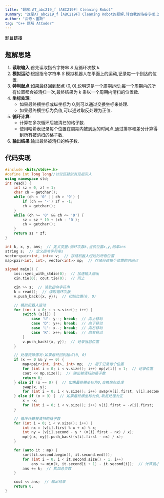 ```yaml
---
title: "题解:AT_abc219_f [ABC219F] Cleaning Robot"
summary: "这是AT_abc219_f [ABC219F] Cleaning Robot的题解,转自我的洛谷专栏,这是原题链接: https://www.luogu.com.cn/problem/solution/AT_abc219_f 这是原帖连接:https://www.luogu.com.cn/article/zfcekavw"
author: "曲奇丶宙斯"
tag: "C++ 题解 AtCoder"
---
```


[题目链接](https://www.luogu.com.cn/problem/solution/AT_abc219_f)
## 题解思路
1. **读取输入**:首先读取指令字符串 $S$ 及循环次数 $k$.
2. **模拟运动**:根据指令字符串 $S$ 模拟机器人在平面上的运动,记录每一个到达的位置.
3. **特判起点**:如果最终回到起点 $(0, 0)$,说明这是一个周期运动,每一个周期内的所有位置都会被清扫一次,最终结果为 $k$ 乘以一个周期内清扫的位置数.
4. **坐标处理**:
    - 如果最终横坐标或纵坐标为 $0$,则可以通过交换坐标来处理.
    - 如果最终横坐标为负值,可以通过取反处理为正值.
5. **循环计算**:
    - 计算在多次循环后被清扫的格子数.
    - 使用哈希表记录每个位置在周期内被到达的时间点,通过排序和差分计算得到所有被清扫的格子数.
6. **输出结果**:输出最终被清扫的格子数.

## 代码实现

```cpp
#include <bits/stdc++.h>
#define int long long//讨论区疑似有见祖宗人
using namespace std;
int read() {
    int sz = 0, zf = 1;
    char ch = getchar();
    while (ch < '0' || ch > '9') {
        if (ch == '-') zf = -1;
        ch = getchar();
    }
    while (ch >= '0' && ch <= '9') {
        sz = sz * 10 + (ch - '0');
        ch = getchar();
    }
    return sz * zf;
}

int k, x, y, ans;  // 定义变量:循环次数k,当前位置x,y,结果ans
string s;  // 定义指令字符串s
vector<pair<int, int>> v;  // 存储机器人经过的所有位置
map<pair<int, int>, vector<int>> mp;  // 存储经过每个位置的时间点

signed main() {
    ios::sync_with_stdio(0);  // 加速输入输出
    cin.tie(0); cout.tie(0);  // 同上

    cin >> s;  // 读取指令字符串
    k = read();  // 读取循环次数
    v.push_back({x, y});  // 初始位置(0, 0)

    // 模拟机器人运动
    for (int i = 0; i < s.size(); i++) {
        switch (s[i]) {
            case 'U': y--; break;  // 向上移动
            case 'D': y++; break;  // 向下移动
            case 'L': x--; break;  // 向左移动
            case 'R': x++; break;  // 向右移动
        }
        v.push_back({x, y});  // 记录当前位置
    }

    // 处理特殊情况:如果最终回到起点(0, 0)
    if (x == 0 && y == 0) {
        map<pair<int, int>, int> mp;  // 用于记录每个位置
        for (int i = 0; i < v.size(); i++) mp[v[i]] = 1;  // 记录位置
        cout << mp.size();  // 输出被清扫的格子数
        return 0;
    } else if (x == 0) {  // 如果最终横坐标为0,交换坐标处理
        swap(x, y);
        for (int i = 0; i < v.size(); i++) swap(v[i].first, v[i].second);
    } else if (x < 0) {  // 如果最终横坐标为负,取反处理为正
        x = -x;
        for (int i = 0; i < v.size(); i++) v[i].first = -v[i].first;
    }

    // 循环计算被清扫的格子数
    for (int i = 0; i < v.size(); i++) {
        int nx = (v[i].first % x + x) % x;
        int ny = (v[i].second - y * (v[i].first - nx) / x);
        mp[{nx, ny}].push_back((v[i].first - nx) / x);
    }

    for (auto it : mp) {
        sort(it.second.begin(), it.second.end());
        for (int i = 0; i < it.second.size() - 1; i++) 
            ans += min(k, it.second[i + 1] - it.second[i]);  // 计算最小步数
        ans += k;  // 累加总步数
    }

    cout << ans;  // 输出结果
    return 0;
}
```
